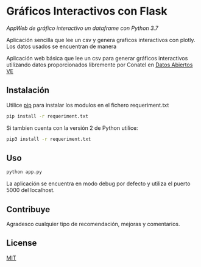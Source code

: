 # Gráficos Interactivos con Flask

*AppWeb de gráfico interactivo un dataframe con Python 3.7*

Aplicación sencilla que lee un csv y genera graficos interactivos con plotly.
Los datos usados se encuentran de manera 

Aplicación web básica que lee un csv para generar gráficos interactivos utilizando datos proporcionados libremente por Conatel en [Datos Abiertos VE](http://datos.gob.ve/)

## Instalación

Utilice [pip](https://pip.pypa.io/en/stable/) para instalar los modulos en el fichero requeriment.txt

```bash
pip install -r requeriment.txt
```
Si tambien cuenta con la versión 2 de Python utilice:
```bash
pip3 install -r requeriment.txt
```

## Uso
```bash
python app.py
```
La aplicación se encuentra en modo debug por defecto y utiliza el puerto 5000 del localhost.

## Contribuye
Agradesco cualquier tipo de recomendación, mejoras y comentarios.

## License
[MIT](https://choosealicense.com/licenses/mit/)
